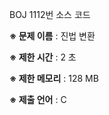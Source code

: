 BOJ 1112번 소스 코드

<b>※ 문제 이름</b> : 진법 변환

<b>※ 제한 시간</b> : 2 초

<b>※ 제한 메모리</b> : 128 MB

<b>※ 제출 언어</b> : C
